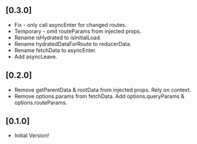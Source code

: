 ## [0.3.0]

- Fix - only call asyncEnter for changed routes.
- Temporary - omit routeParams from injected props.
- Rename isHydrated to isInitialLoad.
- Rename hydratedDataForRoute to reducerData.
- Rename fetchData to asyncEnter.
- Add asyncLeave.

## [0.2.0]

- Remove getParentData & rootData from injected props. Rely on context.
- Remove options.params from fetchData. Add options.queryParams & options.routeParams.

## [0.1.0]

- Initial Version!
